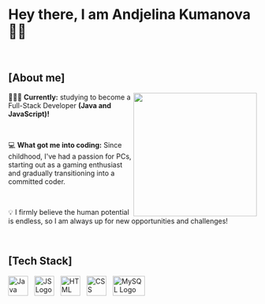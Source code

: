 # Hey there, I am Andjelina Kumanova 👋🏻

<br>

## [About me]

<img src="https://i.giphy.com/media/v1.Y2lkPTc5MGI3NjExcWludmxpb2pzMDc3NWQxdmszOWF4bHZ5MzVrNnlzdnBidnYxN2cyOSZlcD12MV9pbnRlcm5hbF9naWZfYnlfaWQmY3Q9Zw/QXwtfadqo7wbfmT46H/giphy.gif" width="250px" align="right" margin-right="299px">
 
👩🏻‍💻 **Currently:** studying to become a Full-Stack Developer **(Java and JavaScript)!**

<br>

💻 **What got me into coding:** Since childhood, I've had a passion for PCs, starting out as a gaming enthusiast
and gradually transitioning into a committed coder.

<br>

💡 I firmly believe the human potential is endless, so I am always up for new opportunities and challenges!

<br>

##  [Tech Stack]
 <img  src="https://cdn4.iconfinder.com/data/icons/logos-and-brands/512/181_Java_logo_logos-512.png" alt="Java Logo" width="40" height="40" align="left" style="padding-right: 10px;"/> <img src="https://upload.wikimedia.org/wikipedia/commons/6/6a/JavaScript-logo.png" alt="JS Logo" width="40" height="40" align="left" style="padding-right: 10px;" /> <img src="https://upload.wikimedia.org/wikipedia/commons/thumb/3/38/HTML5_Badge.svg/2048px-HTML5_Badge.svg.png" alt="HTML Logo" width="40" height="40" align="left" style="padding-right: 10px;" /> <img src="https://cdn.worldvectorlogo.com/logos/css-3.svg" alt="CSS Logo" width="40" height="40" align="left" style="padding-right: 10px;"/> <img src="https://upload.wikimedia.org/wikipedia/labs/8/8e/Mysql_logo.png" alt="MySQL Logo" width="65" height="40" align="left" style="padding-right: 10px;"/> 

